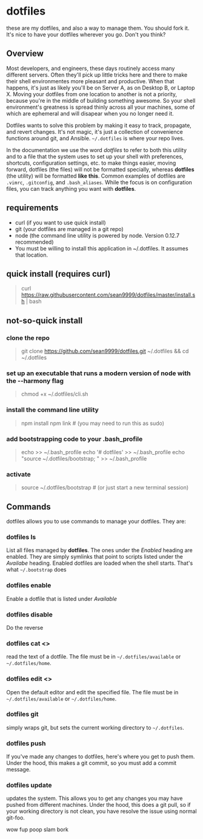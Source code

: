 dotfiles
========

these are my dotfiles, and also a way to manage them. You should fork it. It's nice to have your dotfiles wherever you go. Don't you think?

## Overview

Most developers, and engineers, these days routinely access many different servers. Often they'll pick up little tricks here and there to make their shell environmentes more pleasant and productive. When that happens, it's just as likely you'll be on Server A, as on Desktop B, or Laptop X. Moving your dotfiles from one location to another is not a priority, because you're in the middle of building something awesome. So your shell environment's greatness is spread thinly across all your machines, some of which are ephemeral and will disapear when you no longer need it.

Dotfiles wants to solve this problem by making it easy to track, propagate, and revert changes. It's not magic, it's just a collection of convenience functions around git, and Ansible. `~/.dotfiles` is where your repo lives.

In the documentation we use the word *dotfiles* to refer to both this utility and to a file that the system uses to set up your shell with preferences, shortcuts, configuration settings, etc. to make things easier, moving forward, dotfiles (the files) will not be formatted specially, whereas **dotfiles** (the utility) will be formatted **like this**. Common examples of dotfiles are `.vimrc`, `.gitconfig`, and `.bash_aliases`. While the focus is on configuration files, you can track anything you want with **dotfiles**.

## requirements
- curl (if you want to use quick install)
- git (your dotfiles are managed in a git repo)
- node (the command line utility is powered by node. Version 0.12.7 recommended)
- You must be willing to install this application in ~/.dotfiles. It assumes that location.

## quick install (requires curl)
> curl https://raw.githubusercontent.com/sean9999/dotfiles/master/install.sh | bash

## not-so-quick install

### clone the repo

> git clone https://github.com/sean9999/dotfiles.git ~/.dotfiles && cd ~/.dotfiles

### set up an executable that runs a modern version of node with the --harmony flag

> chmod +x ~/.dotfiles/cli.sh

### install the command line utility

> npm install
> npm link # (you may need to run this as sudo)

### add bootstrapping code to your .bash_profile

> echo >> ~/.bash_profile
> echo '#	dotfiles' >> ~/.bash_profile
> echo "source ~/.dotfiles/bootstrap; " >> ~/.bash_profile

### activate

> source ~/.dotfiles/bootstrap # (or just start a new terminal session)

## Commands

dotfiles allows you to use commands to manage your dotfiles. They are:

### dotfiles ls

List all files managed by **dotfiles**. The ones under the *Enabled* heading are enabled. They are simply symlinks that point to scripts listed under the *Availabe* heading. Enabled dotfiles are loaded when the shell starts. That's what `~/.bootstrap` does

### dotfiles enable

Enable a dotfile that is listed under _Available_

### dotfiles disable

Do the reverse

### dotfiles cat <<dotfile>>

read the text of a dotfile. The file must be in `~/.dotfiles/available` or `~/.dotfiles/home`.

### dotfiles edit <<dotfile>>

Open the default editor and edit the specified file. The file must be in `~/.dotfiles/available` or `~/.dotfiles/home`.

### dotfiles git

simply wraps git, but sets the current working directory to `~/.dotfiles`.

### dotfiles push

If you've made any changes to dotfiles, here's where you get to push them. Under the hood, this makes a git commit, so you must add a commit message.

### dotfiles update

updates the system. This allows you to get any changes you may have pushed from different machines. Under the hood, this does a git pull, so if your working directory is not clean, you have resolve the issue using normal git-foo.




wow fup poop slam bork
